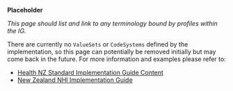 **Placeholder**

*This page should list and link to any terminology bound by profiles within the IG.*

There are currently no `ValueSets` or `CodeSystems` defined by the implementation, so this page can potentially be removed initially but may come back in the future.  For more information and examples please refer to:

- [Health NZ Standard Implementation Guide Content](https://mohits.atlassian.net/wiki/spaces/AS/pages/3018948997/Standard+Implementation+Guide+Content)
- [New Zealand NHI Implementation Guide](https://master.d3b08qop7whnnl.amplifyapp.com/)